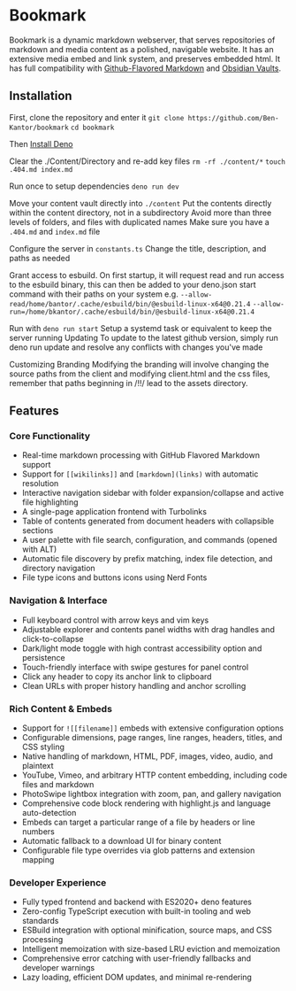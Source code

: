 # Bookmark

Bookmark is a dynamic markdown webserver, that serves repositories of markdown and media content as a polished, navigable website. It has an extensive media embed and link system, and preserves embedded html. It has full compatibility with [Github-Flavored Markdown](https://github.github.com/gfm/) and [Obsidian Vaults](https://help.obsidian.md/links).

## Installation

First, clone the repository and enter it
 `git clone https://github.com/Ben-Kantor/bookmark`
 `cd bookmark`

Then [Install Deno](https://docs.deno.com/runtime/getting_started/installation/)

Clear the ./Content/Directory and re-add key files
 `rm -rf ./content/*`
`touch .404.md index.md`

Run once to setup dependencies
 `deno run dev`

Move your content vault directly into `./content`
 Put the contents directly within the content directory, not in a subdirectory
 Avoid more than three levels of folders, and files with duplicated names
 Make sure you have a `.404.md` and `index.md` file

Configure the server in `constants.ts`
 Change the title, description, and paths as needed

Grant access to esbuild.
 On first startup, it will request read and run access to the esbuild binary, this can then be added to your deno.json start command with their paths on your system e.g.
 `--allow-read/home/bantor/.cache/esbuild/bin/@esbuild-linux-x64@0.21.4`
 `--allow-run=/home/bkantor/.cache/esbuild/bin/@esbuild-linux-x64@0.21.4`

Run with `deno run start`
 Setup a systemd task or equivalent to keep the server running
Updating
 To update to the latest github version, simply run deno run update and resolve any conflicts with changes you've made

Customizing Branding
 Modifying the branding will involve changing the source paths from the client and modifying client.html and the css files, remember that paths beginning in /!!/ lead to the assets directory.

## Features

### Core Functionality

-   Real-time markdown processing with GitHub Flavored Markdown support
-   Support for `[[wikilinks]]` and `[markdown](links)` with automatic resolution
-   Interactive navigation sidebar with folder expansion/collapse and active file highlighting
-   A single-page application frontend with Turbolinks
-   Table of contents generated from document headers with collapsible sections
-   A user palette with file search, configuration, and commands (opened with ALT)
-   Automatic file discovery by prefix matching, index file detection, and directory navigation
-   File type icons and buttons icons using Nerd Fonts

### Navigation & Interface

-   Full keyboard control with arrow keys and vim keys
-   Adjustable explorer and contents panel widths with drag handles and click-to-collapse
-   Dark/light mode toggle with high contrast accessibility option and persistence
-   Touch-friendly interface with swipe gestures for panel control
-   Click any header to copy its anchor link to clipboard
-   Clean URLs with proper history handling and anchor scrolling

### Rich Content & Embeds

-   Support for `![[filename]]` embeds with extensive configuration options
-   Configurable dimensions, page ranges, line ranges, headers, titles, and CSS styling
-   Native handling of markdown, HTML, PDF, images, video, audio, and plaintext
-   YouTube, Vimeo, and arbitrary HTTP content embedding, including code files and markdown
-   PhotoSwipe lightbox integration with zoom, pan, and gallery navigation
-   Comprehensive code block rendering with highlight.js and language auto-detection
-   Embeds can target a particular range of a file by headers or line numbers
-   Automatic fallback to a download UI for binary content
-   Configurable file type overrides via glob patterns and extension mapping

### Developer Experience

-   Fully typed frontend and backend with ES2020+ deno features
-   Zero-config TypeScript execution with built-in tooling and web standards
-   ESBuild integration with optional minification, source maps, and CSS processing
-   Intelligent memoization with size-based LRU eviction and memoization
-   Comprehensive error catching with user-friendly fallbacks and developer warnings
-   Lazy loading, efficient DOM updates, and minimal re-rendering
